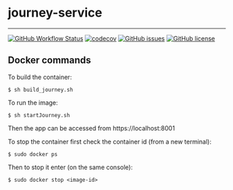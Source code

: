 # journey-service
---
[![GitHub Workflow Status](https://img.shields.io/github/workflow/status/Fifiuba/journey-service/test?label=build&style=flat-square&logo=GitHub)](https://github.com/Fifiuba/journey-service/commits)
[![codecov](https://codecov.io/gh/Fifiuba/journey-service/branch/main/graph/badge.svg?token=WQLIP37828)](https://codecov.io/gh/Fifiuba/journey-service)
[![GitHub issues](https://img.shields.io/github/issues/Fifiuba/journey-service?&style=flat-square)](https://github.com/Fifiuba/journey-service/issues)
[![GitHub license](https://img.shields.io/github/license/Fifiuba/journet-service?&style=flat-square)](https://github.com/Fifiuba/journey-service/blob/main/LICENSE)
## Docker commands

To build the container:  

```
$ sh build_journey.sh
```

To run the image:  

```
$ sh startJourney.sh
```

Then the app can be accessed from https://localhost:8001  

To stop the container first check the container id (from a new terminal):  
 
```
$ sudo docker ps
```

Then to stop it enter (on the same console):  

```
$ sudo docker stop <image-id>
```
